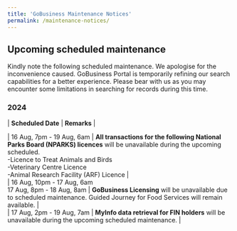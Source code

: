 ```yaml
---
title: 'GoBusiness Maintenance Notices'
permalink: /maintenance-notices/
---
```


## Upcoming scheduled maintenance

Kindly note the following scheduled maintenance. We apologise for the inconvenience caused. 
GoBusiness Portal is temporarily refining our search capabilities for a better experience. Please bear with us as you may encounter some limitations in searching for records during this time.

### 2024 

| **Scheduled Date** | **Remarks** |  

    
| 16 Aug, 7pm - 19 Aug, 6am | **All transactions for the following National Parks Board (NPARKS) licences** will be unavailable during the upcoming scheduled.<br>-Licence to Treat Animals and Birds<br>-Veterinary Centre Licence<br>-Animal Research Facility (ARF) Licence  |     
| 16 Aug, 10pm - 17 Aug, 6am<br>17 Aug, 8pm - 18 Aug, 8am | **GoBusiness Licensing** will be unavailable due to scheduled maintenance. Guided Journey for Food Services will remain available. |       
| 17 Aug, 2pm - 19 Aug, 7am | **MyInfo data retrieval for FIN holders** will be unavailable during the upcoming scheduled maintenance. |     





<script src="/jquery/jquery.min.js"></script> <script src="/jquery/resize-tables.js"></script>
